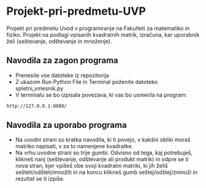 # Projekt-pri-predmetu-UVP
Projekt pri predmetu Uvod v programiranje na Fakulteti za matematiko in fiziko. Projekt na podlagi vpisanih kvadratnih matrik, izračuna, kar uporabnik želi (seštevanje, odštevanje in množenje).
## Navodila za zagon programa
- Prenesite vse datoteke iz repozitorija
- Z ukazom Run Python File in Terminal poženite datoteko spletni_vmesnik.py
- V terminalu se bo izpisala povezava, ki vas bo usmerila na program: 
```sh
http://127.0.0.1:8080/ 
```
## Navodila za uporabo programa
- Na uvodni strani so kratka navodila, ki ti povejo, v kakšni obliki moraš matriko napisati, v za to namenjene kvadratke. 
- Na vrhu uvodne strani so trije gumbi. Odvisno od tega, kaj potrebuješ, klikneš nanj (seštevanje, odštevanje ali produkt matrik) in odpre se ti nova stran, kjer vpišeš obe svoji kvadratni matriki, ki jih želiš sešteti/odšteti/množiti in na koncu klikneš gumb seštej/odštej/zmnoži in rezultat se ti izpiše.